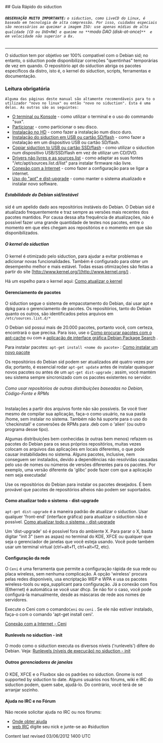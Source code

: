 <div id="main-page"></div>
<div class="divider" id="welcome-quick"></div>
## Guia Rápido do siduction

###### **`OBSERVAÇÃO MUITO IMPORTANTE:`** `o siduction, como LiveCD do Linux, é baseado em tecnologia de alta compressão. Por isso, cuidados especiais são necessários ao queimar a imagem ISO: use apenas mídias de alta qualidade [CD ou DVD+RW] e queime no **`modo DAO (disk-at-once)`**  e em velocidade não superior a 8x.` 


---

O siduction tem por objetivo ser 100% compatível com o Debian sid; no entanto, o siduction pode disponibilizar correções "quentinhas" temporárias de vez em quando. O repositório apt do siduction abriga os pacotes específicos da distro, isto é, o kernel do siduction, scripts, ferramentas e documentação.

### Leitura obrigatória

`Alguma das páginas deste manual são altamente recomendáveis para to o utilizador "novo no linux" ou então "novo no siduction". Esta é uma delas. As outras são as seguintes:` 

+  [O terminal ou Konsole](term-konsole-pt-br.htm#term-kon)  - como utilizar o terminal e o uso do commando "sux".  
+  [Particionar](part-gparted-pt-br.htm#partition)  - como particionar o seu disco.   
+  [Instalação no HD](hd-install-pt-br.htm#install-prep)  - como fazer a instalação num disco duro.  
+  [Instalação do siduction em USB ou cartão SD/flash](hd-install-opts-pt-br.htm#usb-hd)  - como fazer a instalação em um dispositivo USB ou cartão SD/flash.  
+  [Copiar siduction to USB ou cartão SSD/flash](hd-ins-opts-oos-pt-br.htm#usb-hd#raw-usb)  - como utilizar o siduction num dispositivo USB/SSD/flash em vez de utilizar um CD/DVD.  
+  [Drivers não livres e as sources.list](nf-firm-pt-br.htm#non-free-firmware)  - como adaptar as suas fontes "/etc/apt/sources.list.d/list" para instalar firmware não livre.  
+  [Conexão com a Internet](inet-ceni-pt-br.htm#netcardconfig)  - como fazer a configuração para se ligar a internet.  
+  [Uso do "apt" e dist-upgrade](sys-admin-apt-pt-br.htm#apt-cook)  - como manter o sistema atualizado e instalar novo software.  

##### Estabilidade do Debian sid/instável

sid é um apelido dado aos repositórios instáveis do Debian. O Debian sid é atualizado frequentemente e traz sempre as versões mais recentes dos pacotes mantidos. Por causa dessa alta frequência de atualizações, não é possível fazer uma grande quantidade de testes nos pacotes, entre o momento em que eles chegam aos repositórios e o momento em que são disponibilizados. 

##### O kernel do siduction

O kernel é otimizado pelo siduction, para ajudar a evitar problemas e adicionar novas funcionalidades. Também é configurado para obter um desempenho melhor e mais estável. Todas essas otimizações são feitas a partir do site [http://www.kernel.org/](http://www.kernel.org/) . 

Há um espelho para o kernel aqui:  [Como atualizar o kernel](sys-admin-kern-upg-pt-br.htm#kern-upgrade) 

#### Gerenciamento de pacotes

O siduction segue o sistema de empacotamento do Debian, daí usar apt e dpkg para o gerenciamento de pacotes. Os repositórios, tanto do Debian quanto os outros, são identificados pelos arquivos em `/etc/sources.list.d/*` 

O Debian sid possui mais de 20.000 pacotes, portanto você, com certeza, encontrará o que precisa. Para isso, use o  [Como procurar pacotes com o apt-cache](sys-admin-apt-pt-br.htm#apt-cache)  ou com a  [aplicação de interface gráfica Debian Package Search](sys-admin-apt-pt-br.htm#gui-pacsea) .

Para instalar pacotes: `apt-get install <nome do pacote>` :  [Como instalar um novo pacote](sys-admin-apt-pt-br.htm#apt-install) 

 Os repositórios do Debian sid podem ser atualizados até quatro vezes por dia; portanto, é essencial rodar `apt-get update`  antes de instalar quaisquer novos pacotes ou antes de um `apt-get dist-upgrade` ; assim, você mantém seu sistema sempre sincronizado com os pacotes existentes no servidor.

###### Como usar repositórios de outras distribuições baseadas no Debian, Código-Fonte e RPMs

Instalações a partir dos arquivos fonte não são possíveis. Se você tiver mesmo de compilar sua aplicação, faça-o como usuário, na sua pasta /home, sem instalar no sistema. Também não há suporte para o uso do 'checkinstall' e conversões de RPMs para .deb com o 'alien' (ou outro programa desse tipo).

Algumas distribuições bem conhecidas (e outras bem menos) refazem os pacotes do Debian para os seus próprios repositórios, muitas vezes colocam os arquivos das aplicações em locais diferentes, o que pode causar instabilidades no sistema. Alguns pacotes, inclusive, nem conseguem ser instalados, devido a dependências não resolvidas causadas pelo uso de nomes ou números de versões diferentes para os pacotes. Por exemplo, uma versão diferente da 'glibc' pode fazer com que a aplicação nem seja executada!

Use os repositórios do Debian para instalar os pacotes desejados. É bem provável que pacotes de repositórios alheios não podem ser suportados.

#### Como atualizar todo o sistema - dist-upgrade

`apt-get dist-upgrade`  é a maneira padrão de atualizar o siduction. Usar qualquer 'front-end' (interface gráfica) para atualizar o siduction não é possível.  [Como atualizar todo o sistema - dist-upgrade](sys-admin-apt-pt-br.htm#apt-upgrade) 

Um 'dist-upgrade' só é possível fora do ambiente X. Para parar o X, basta digitar "init 3" (sem as aspas) no terminal do KDE, XFCE ou qualquer que seja o gerenciador de janelas que você esteja usando. Você pode também usar um terminal virtual (ctrl+alt+f1, ctrl+alt+f2, etc).

#### Configuração da rede

O `Ceni`  é uma ferramenta que permite a configuração rápida de sua rede ou placa wireless, sem nenhuma complicação. A opção 'wireless' procura pelas redes disponíveis, usa encriptação WEP e WPA e usa os pacotes wireless-tools ou wpa_supplicant para configuração. Já a conexão com fios (Ethernet) é automática se você usar dhcp. Se não for o caso, você pode configurá-la manualmente, desde as máscaras de rede aos nomes de servidores. 

Execute o Ceni com o comando`Ceni`  ou `ceni` . Se ele não estiver instalado, faça-o com o comando 'apt-get install ceni'. 

 [Conexão com a Internet - Ceni](inet-ceni-pt-br.htm#netcardconfig) 

#### Runlevels no siduction - init

O modo como o siduction executa os diversos níveis ('runlevels') difere do Debian. Veja:  [Runlevels (níveis de execução) no siduction - init](sys-admin-gen-pt-br.htm#init) 

##### Outros gerenciadores de janelas

O KDE, XFCE e o Fluxbox são os padrões no siduction. Gnome is not supported by siduction to date. Alguns usuários nos fórums, wiki e IRC do siduction podem, quem sabe, ajudá-lo. Do contrário, você terá de se arranjar sozinho.

#### Ajuda no IRC e no Fórum

Não receie solicitar ajuda no IRC ou nos fórums:

+  [Onde obter ajuda](help-pt-br.htm#help-gen)    
+  [web IRC](http://thegrebs.com/oftc/)  digite seu nick e junte-se ao #siduction  

<div id="rev">Content last revised 03/06/2012 1400 UTC</div>
